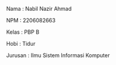 Nama    : Nabil Nazir Ahmad

NPM     : 2206082663

Kelas   : PBP B

Hobi    : Tidur

Jurusan : Ilmu Sistem Informasi Komputer